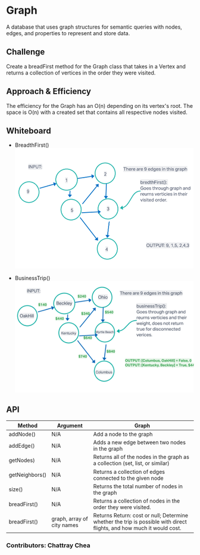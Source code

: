# Graph

A database that uses graph structures for semantic queries with nodes, edges, and properties to represent and store data.

## Challenge
Create a breadFirst method for the Graph class that takes in a Vertex and returns a collection of vertices in the order they were visited.

## Approach & Efficiency

The efficiency for the Graph has an O(n) depending on its vertex's root. The space is O(n) with a created set that contains all respective nodes visited. 

## Whiteboard 

- BreadthFirst()
![BreadthFirstGraphUML](./assets/BreadthFirstGraph.png)

- BusinessTrip()
![BusinessTripUML](./assets/BUSINESSTRIP-UML.png)

## API

| Method    | Argument | Graph                                                                                                 |
|-----------|----------|--------------------------------------------------------------------------------------------------------------|
| addNode()  | N/A      | Add a node to the graph                                                           |
| addEdge()   | N/A      | Adds a new edge between two nodes in the graph                                                                 |
| getNodes) | N/A      | Returns all of the nodes in the graph as a collection (set, list, or similar) |
| getNeighbors() | N/A  | Returns a collection of edges connected to the given node|
| size() | N/A | Returns the total number of nodes in the graph |
| breadFirst() | N/A | Returns a collection of nodes in the order they were visited. |
| breadFirst() | graph, array of city names | Returns Return: cost or null; Determine whether the trip is possible with direct flights, and how much it would cost. |



### Contributors:  Chattray Chea
